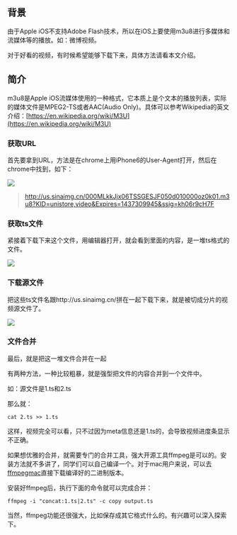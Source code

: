 ## 背景

由于Apple iOS不支持Adobe Flash技术，所以在iOS上要使用m3u8进行多媒体和流媒体等的播放。如：微博视频。

对于好看的视频，有时候希望能够下载下来，具体方法请看本文介绍。

## 简介

m3u8是Apple iOS流媒体使用的一种格式，它本质上是个文本的播放列表，实际的媒体文件是MPEG2-TS或者AAC(Audio Only)。具体可以参考Wikipedia的英文介绍：[https://en.wikipedia.org/wiki/M3U](https://en.wikipedia.org/wiki/M3U)

### 获取URL

首先要拿到URL，方法是在chrome上用iPhone6的User-Agent打开，然后在chrome中找到，如下：

![](http://crispgm.com/image/video-url.png)

> http://us.sinaimg.cn/000MLkkJjx06TSSGESJF050d010000oz0k01.m3u8?KID=unistore,video&Expires=1437309945&ssig=kh06r9cH7F

### 获取ts文件

紧接着下载下来这个文件，用编辑器打开，就会看到里面的内容，是一堆ts格式的文件。

![](http://crispgm.com/image/m3u8-file-content.png)

### 下载源文件

把这些ts文件名跟http://us.sinaimg.cn/拼在一起下载下来，就是被切成分片的视频源文件了。

![](http://crispgm.com/image/ts-file.png)

### 文件合并

最后，就是把这一堆文件合并在一起

有两种方法，一种比较粗暴，就是强型把文件的内容合并到一个文件中。

如：源文件是1.ts和2.ts

那么就：

    cat 2.ts >> 1.ts

这样，视频完全可以看，只不过因为meta信息还是1.ts的，会导致视频进度条显示不正确。

如果想优雅的合并，就需要专门的合并工具，强大开源工具ffmpeg是可以的。安装方法就不多讲了，同学们可以自己编译一个。对于mac用户来说，可以去[ffmpegmac](http://ffmpegmac.net/)直接下载编译好的二进制版本。

安装好ffmpeg后，执行下面的命令就可以完成合并：

    ffmpeg -i "concat:1.ts|2.ts" -c copy output.ts

当然，ffmpeg功能还很强大，比如保存成其它格式什么的。有兴趣可以深入探索下。

